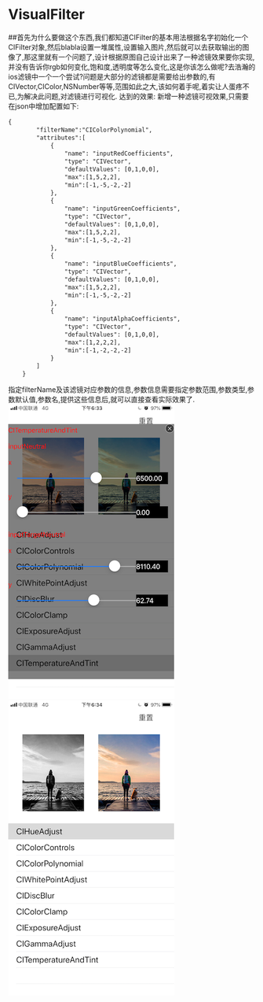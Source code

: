 # VisualFilter
##首先为什么要做这个东西,我们都知道CIFilter的基本用法根据名字初始化一个CIFilter对象,然后blabla设置一堆属性,设置输入图片,然后就可以去获取输出的图像了,那这里就有一个问题了,设计根据原图自己设计出来了一种滤镜效果要你实现,并没有告诉你rgb如何变化,饱和度,透明度等怎么变化,这是你该怎么做呢?去浩瀚的ios滤镜中一个一个尝试?问题是大部分的滤镜都是需要给出参数的,有CIVector,CIColor,NSNumber等等,范围如此之大,该如何着手呢,着实让人蛋疼不已,为解决此问题,对滤镜进行可视化.
达到的效果:
新增一种滤镜可视效果,只需要在json中增加配置如下:
```
{
        "filterName":"CIColorPolynomial",
        "attributes":[
            {
                "name": "inputRedCoefficients",
                "type": "CIVector",
                "defaultValues": [0,1,0,0],
                "max":[1,5,2,2],
                "min":[-1,-5,-2,-2]
            },
            {
                "name": "inputGreenCoefficients",
                "type": "CIVector",
                "defaultValues": [0,1,0,0],
                "max":[1,5,2,2],
                "min":[-1,-5,-2,-2]
            },
            {
                "name": "inputBlueCoefficients",
                "type": "CIVector",
                "defaultValues": [0,1,0,0],
                "max":[1,5,2,2],
                "min":[-1,-5,-2,-2]
            },
            {
                "name": "inputAlphaCoefficients",
                "type": "CIVector",
                "defaultValues": [0,1,0,0],
                "max":[1,2,2,2],
                "min":[-1,-2,-2,-2]
            }
        ]
    }
```
指定filterName及该滤镜对应参数的信息,参数信息需要指定参数范围,参数类型,参数默认值,参数名,提供这些信息后,就可以直接查看实际效果了.
![avatar](IMG_8780.PNG)
![avatar](IMG_8781.PNG)